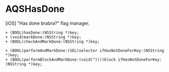 AQSHasDone
==========

[iOS] "Has done brabra?" flag manager.

```objc
+ (BOOL)hasDone:(NSString *)key;
+ (void)markDone:(NSString *)key;
+ (BOOL)checkAndMarkDone:(NSString *)key;

+ (BOOL)performAndMarkDone:(SEL)selector ifHasNotDoneForKey:(NSString *)key;
+ (BOOL)performBlockAndMarkDone:(void(^)())block ifHasNotDoneForKey:(NSString *)key;
```
